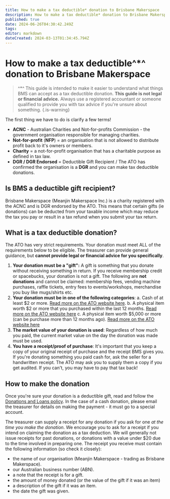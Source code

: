 ```yaml
---
title: How to make a tax deductible* donation to Brisbane Makerspace
description: How to make a tax deductible* donation to Brisbane Makerspace.
published: true
date: 2024-06-26T04:30:42.249Z
tags: 
editor: markdown
dateCreated: 2024-03-13T01:34:45.794Z
---
```


# How to make a tax deductible^*^ donation to Brisbane Makerspace
> ^*^ This guide is intended to make it easier to understand what things BMS can accept as a tax deductible donation. **This guide is not legal or financial advice.** Always use a registered accountant or someone qualified to provide you with tax advice if you're unsure about something.
{.is-warning}

The first thing we have to do is clarify a few terms!

- **ACNC** - Australian Charities and Not-for-profits Commission - the government organisation responsible for managing charities.
- **Not-for-profit** (**NFP**) = an organisation that is not allowed to distribute profit back to it's owners or members.
- **Charity** = a not-for-profit organisation that has a charitable purpose as defined in tax law.
- **DGR / DGR Endorsed** = Deductible Gift Recipient / The ATO has confirmed the organisation is a **DGR** and you can make tax deductible donations.

## Is BMS a deductible gift recipient?
Brisbane Makerspace (Meanjin Makerspace Inc.) is a charity registered with the ACNC and is DGR endorsed by the ATO. This means that certain gifts (ie donations) can be deducted from your taxable income which may reduce the tax you pay or result in a tax refund when you submit your tax return.

## What is a tax deductible donation?
The ATO has very strict requirements. Your donation must meet ALL of the requirements below to be eligible. The treasurer can provide general guidance, but **cannot provide legal or financial advice for you specifically**.

1. **Your donation must be a "gift":**
	A gift is something that you donate without receiving something in return. If you receive membership credit or spacebucks, your donation is not a gift. The following are **not donations** and cannot be claimed: membership fees, vending machine purchases, raffle tickets, entry fees to events/workshops, merchandise you buy like mugs/shirts etc.
2. **Your donation must be in one of the following categories**:
	  a. Cash of at least $2 or more. [Read more on the ATO website here](https://www.ato.gov.au/businesses-and-organisations/not-for-profit-organisations/gifts-and-fundraising/tax-deductible-donations/gift-types-requirements-and-valuation-rules/gifts-of-2-dollars-or-more).
    b. A physical item worth $2 or more that you purchased within the last 12 months. [Read more on the ATO website here](https://www.ato.gov.au/businesses-and-organisations/not-for-profit-organisations/gifts-and-fundraising/tax-deductible-donations/gift-types-requirements-and-valuation-rules/donating-recently-purchased-property-to-a-dgr)
    c. A physical item worth $5,000 or more (can be purchase more than 12 months ago). [Read more on the ATO website here](https://www.ato.gov.au/businesses-and-organisations/not-for-profit-organisations/gifts-and-fundraising/tax-deductible-donations/gift-types-requirements-and-valuation-rules/property-we-value-at-more-than-5000-dollars)
3. **The market value of your donation is used**:
		Regardless of how much you paid, the current market value on the day the donation was made must be used.
4. **You have a receipt/proof of purchase**:
    It's important that you keep a copy of your original receipt of purchase and the receipt BMS gives you. If you're donating something you paid cash for, ask the seller for a handwritten receipt. The ATO may ask you to supply them a copy if you get audited. If you can't, you may have to pay that tax back!
    
## How to make the donation
Once you're sure your donation is a deductible gift, read and follow the [Donations and Loans policy](/bylaws/donations). In the case of a cash donation, please email the treasurer for details on making the payment - it must go to a special account.

The treasurer can supply a receipt for any donation if you ask for one *at the time you make the donation*. We encourage you to ask for a receipt if you intend on claiming the donation as a tax deduction. We will generally not issue receipts for past donations, or donations with a value under $20 due to the time involved in preparing one. The receipt you receive must contain the following information (so check it closely):

- the name of our organisation (Meanjin Makerspace - trading as Brisbane Makerspace).
- our Australian business number (ABN).
- a note that the receipt is for a gift.
- the amount of money donated (or the value of the gift if it was an item)
- a description of the gift if it was an item.
- the date the gift was given.